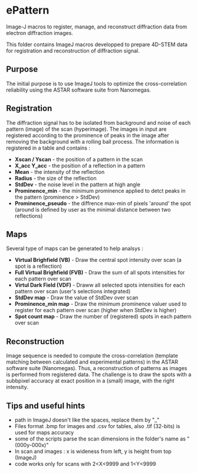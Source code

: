 # ePattern
Image-J macros to register, manage, and reconstruct diffraction data from electron diffraction images.

This folder contains ImageJ macros developped to prepare 4D-STEM data for registration and reconstruction of diffraction signal.

## Purpose
The initial purpose is to use ImageJ tools to optimize the cross-correlation reliability using the ASTAR software suite from Nanomegas.

## Registration
The diffraction signal has to be isolated from background and noise of each pattern (image) of the scan (hyperimage).
The images in input are registered according to the prominence of peaks in the image after removing the background with a rolling ball process.
The information is registered in a table and contains :  
- **Xscan / Yscan**       - the position of a pattern in the scan
- **X_acc Y_acc**         - the position of a reflection in a pattern
- **Mean**                - the intensity of the reflection
- **Radius**              - the size of the reflection
- **StdDev**              - the noise level in the pattern at high angle
- **Prominence_min**      - the minimum prominence applied to detct peaks in the pattern (prominence > StdDev)
- **Prominence_pseudo**   - the diffrence max-min of pixels 'around' the spot (around is defined by user as the minimal distance between two reflections)

## Maps
Several type of maps can be generated to help analsys : 
- **Virtual Brighfield (VB)**            - Draw the central spot intensity over scan (a spot is a reflection)
- **Full Virtual Brighfield (FVB)**       - Draw the sum of all spots intensities for each pattern over scan
- **Virtul Dark Field (VDF)**             - Draww all selected spots intensities for each pattern over scan (user's selections integrated)
- **StdDev map**                    - Draw the value of StdDev over scan
- **Prominence_min map**            - Draw the minimum prominence valuer used to register for each pattern over scan (higher when StdDev is higher)
- **Spot count map**                - Draw the number of (registered) spots in each pattern over scan
                                                                                                
## Reconstruction
Image sequence is needed to compute the cross-correlation (template matching between calculated and experimental patterns) in the ASTAR software suite (Nanomegas).
Thus, a reconstruction of patterns as images is performed from registered data.
The challenge is to draw the spots with a subbpixel accuracy at exact position in a (small) image, with the right intensity.

## Tips and useful hints
- path in ImageJ doesn't like the spaces, replace them by "_"
- Files format .bmp for images and .csv for tables, also .tif (32-bits) is used for maps accuracy
- some of the scripts parse the scan dimensions in the folder's name as "(000y-000x)" 
- In scan and images : x is wideness from left, y is height from top (ImageJ)
- code works only for scans with 2<X<9999 and 1<Y<9999
